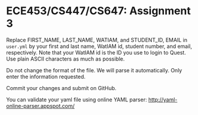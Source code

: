 # ECE453/CS447/CS647: Assignment 3

Replace FIRST_NAME, LAST_NAME, WATIAM, and STUDENT_ID, EMAIL in
`user.yml` by your first and last name, WatIAM id, student number, and
email, respectively. Note that your WatIAM id is the ID you use to
login to Quest. Use plain ASCII characters as much as possible.

Do not change the format of the file. We will parse it
automatically. Only enter the information requested.

Commit your changes and submit on GitHub.

You can validate your yaml file using online YAML parser:
http://yaml-online-parser.appspot.com/
